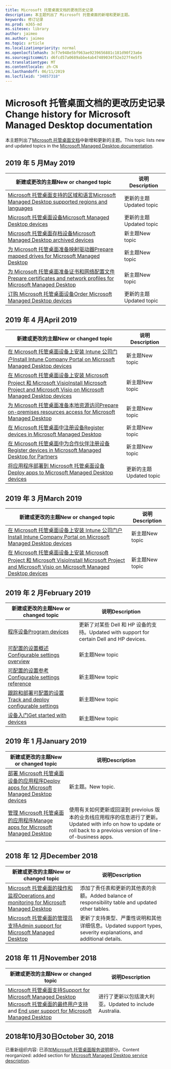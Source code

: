 ```yaml
---
title: Microsoft 托管桌面文档的更改历史记录
description: 本主题列出了 Microsoft 托管桌面的新增和更新主题。
keywords: 修订记录
ms.prod: m365-md
ms.sitesec: library
author: jaimeo
ms.author: jaimeo
ms.topic: article
ms.localizationpriority: normal
ms.openlocfilehash: 3cf7e948e5bf963ae9239656881c181d90f23a6e
ms.sourcegitcommit: d6fcd57a0689abbe4ab47489034f52e327f4e5f5
ms.translationtype: MT
ms.contentlocale: zh-CN
ms.lasthandoff: 06/11/2019
ms.locfileid: "34857318"
---
```

# <a name="change-history-for-microsoft-managed-desktop-documentation"></a><span data-ttu-id="fd0fb-104">Microsoft 托管桌面文档的更改历史记录</span><span class="sxs-lookup"><span data-stu-id="fd0fb-104">Change history for Microsoft Managed Desktop documentation</span></span>

<span data-ttu-id="fd0fb-105">本主题列出了[Microsoft 托管桌面文档](index.yml)中新增和更新的主题。</span><span class="sxs-lookup"><span data-stu-id="fd0fb-105">This topic lists new and updated topics in the [Microsoft Managed Desktop documentation](index.yml).</span></span>


## <a name="may-2019"></a><span data-ttu-id="fd0fb-106">2019 年 5 月</span><span class="sxs-lookup"><span data-stu-id="fd0fb-106">May 2019</span></span>
<span data-ttu-id="fd0fb-107">新建或更改的主题</span><span class="sxs-lookup"><span data-stu-id="fd0fb-107">New or changed topic</span></span> | <span data-ttu-id="fd0fb-108">说明</span><span class="sxs-lookup"><span data-stu-id="fd0fb-108">Description</span></span>
--- | ---
[<span data-ttu-id="fd0fb-109">Microsoft 托管桌面支持的区域和语言</span><span class="sxs-lookup"><span data-stu-id="fd0fb-109">Microsoft Managed Desktop supported regions and languages</span></span>](service-description/regions-languages.md) | <span data-ttu-id="fd0fb-110">更新的主题</span><span class="sxs-lookup"><span data-stu-id="fd0fb-110">Updated topic</span></span>
[<span data-ttu-id="fd0fb-111">Microsoft 托管桌面设备</span><span class="sxs-lookup"><span data-stu-id="fd0fb-111">Microsoft Managed Desktop devices</span></span>](service-description/device-list.md) | <span data-ttu-id="fd0fb-112">更新的主题</span><span class="sxs-lookup"><span data-stu-id="fd0fb-112">Updated topic</span></span>
[<span data-ttu-id="fd0fb-113">Microsoft 托管桌面存档设备</span><span class="sxs-lookup"><span data-stu-id="fd0fb-113">Microsoft Managed Desktop archived devices</span></span>](service-description/archived-device-list.md) | <span data-ttu-id="fd0fb-114">新主题</span><span class="sxs-lookup"><span data-stu-id="fd0fb-114">New topic</span></span>
[<span data-ttu-id="fd0fb-115">为 Microsoft 托管桌面准备映射驱动器</span><span class="sxs-lookup"><span data-stu-id="fd0fb-115">Prepare mapped drives for Microsoft Managed Desktop</span></span>](get-ready/mapped-drives.md) | <span data-ttu-id="fd0fb-116">新主题</span><span class="sxs-lookup"><span data-stu-id="fd0fb-116">New topic</span></span>
[<span data-ttu-id="fd0fb-117">为 Microsoft 托管桌面准备证书和网络配置文件</span><span class="sxs-lookup"><span data-stu-id="fd0fb-117">Prepare certificates and network profiles for Microsoft Managed Desktop</span></span>](get-ready/certs-wifi-lan.md) | <span data-ttu-id="fd0fb-118">新主题</span><span class="sxs-lookup"><span data-stu-id="fd0fb-118">New topic</span></span>
[<span data-ttu-id="fd0fb-119">订购 Microsoft 托管桌面设备</span><span class="sxs-lookup"><span data-stu-id="fd0fb-119">Order Microsoft Managed Desktop devices</span></span>](get-started/devices.md) | <span data-ttu-id="fd0fb-120">更新的主题</span><span class="sxs-lookup"><span data-stu-id="fd0fb-120">Updated topic</span></span>


## <a name="april-2019"></a><span data-ttu-id="fd0fb-121">2019 年 4 月</span><span class="sxs-lookup"><span data-stu-id="fd0fb-121">April 2019</span></span>
<span data-ttu-id="fd0fb-122">新建或更改的主题</span><span class="sxs-lookup"><span data-stu-id="fd0fb-122">New or changed topic</span></span> | <span data-ttu-id="fd0fb-123">说明</span><span class="sxs-lookup"><span data-stu-id="fd0fb-123">Description</span></span>
--- | ---
[<span data-ttu-id="fd0fb-124">在 Microsoft 托管桌面设备上安装 Intune 公司门户</span><span class="sxs-lookup"><span data-stu-id="fd0fb-124">Install Intune Company Portal on Microsoft Managed Desktop devices</span></span>](get-started/company-portal.md) | <span data-ttu-id="fd0fb-125">新主题</span><span class="sxs-lookup"><span data-stu-id="fd0fb-125">New topic</span></span>
[<span data-ttu-id="fd0fb-126">在 Microsoft 托管桌面设备上安装 Microsoft Project 和 Microsoft Visio</span><span class="sxs-lookup"><span data-stu-id="fd0fb-126">Install Microsoft Project and Microsoft Visio on Microsoft Managed Desktop devices</span></span>](get-started/project-visio.md) | <span data-ttu-id="fd0fb-127">新主题</span><span class="sxs-lookup"><span data-stu-id="fd0fb-127">New topic</span></span> 
[<span data-ttu-id="fd0fb-128">为 Microsoft 托管桌面准备本地资源访问</span><span class="sxs-lookup"><span data-stu-id="fd0fb-128">Prepare on-premises resources access for Microsoft Managed Desktop</span></span>](get-ready/authentication.md) | <span data-ttu-id="fd0fb-129">新主题</span><span class="sxs-lookup"><span data-stu-id="fd0fb-129">New topic</span></span>
[<span data-ttu-id="fd0fb-130">在 Microsoft 托管桌面中注册设备</span><span class="sxs-lookup"><span data-stu-id="fd0fb-130">Register devices in Microsoft Managed Desktop</span></span>](get-started/register-devices-self.md) | <span data-ttu-id="fd0fb-131">新主题</span><span class="sxs-lookup"><span data-stu-id="fd0fb-131">New topic</span></span>
[<span data-ttu-id="fd0fb-132">在 Microsoft 托管桌面中为合作伙伴注册设备</span><span class="sxs-lookup"><span data-stu-id="fd0fb-132">Register devices in Microsoft Managed Desktop for Partners</span></span>](get-started/register-devices-partner.md) | <span data-ttu-id="fd0fb-133">新主题</span><span class="sxs-lookup"><span data-stu-id="fd0fb-133">New topic</span></span>
[<span data-ttu-id="fd0fb-134">将应用程序部署到 Microsoft 托管桌面设备</span><span class="sxs-lookup"><span data-stu-id="fd0fb-134">Deploy apps to Microsoft Managed Desktop devices</span></span>](get-started/deploy-apps.md) | <span data-ttu-id="fd0fb-135">更新的主题</span><span class="sxs-lookup"><span data-stu-id="fd0fb-135">Updated topic</span></span>

## <a name="march-2019"></a><span data-ttu-id="fd0fb-136">2019 年 3 月</span><span class="sxs-lookup"><span data-stu-id="fd0fb-136">March 2019</span></span>
<span data-ttu-id="fd0fb-137">新建或更改的主题</span><span class="sxs-lookup"><span data-stu-id="fd0fb-137">New or changed topic</span></span> | <span data-ttu-id="fd0fb-138">说明</span><span class="sxs-lookup"><span data-stu-id="fd0fb-138">Description</span></span>
--- | ---
[<span data-ttu-id="fd0fb-139">在 Microsoft 托管桌面设备上安装 Intune 公司门户</span><span class="sxs-lookup"><span data-stu-id="fd0fb-139">Install Intune Company Portal on Microsoft Managed Desktop devices</span></span>](get-started/company-portal.md) | <span data-ttu-id="fd0fb-140">新主题</span><span class="sxs-lookup"><span data-stu-id="fd0fb-140">New topic</span></span>
[<span data-ttu-id="fd0fb-141">在 Microsoft 托管桌面设备上安装 Microsoft Project 和 Microsoft Visio</span><span class="sxs-lookup"><span data-stu-id="fd0fb-141">Install Microsoft Project and Microsoft Visio on Microsoft Managed Desktop devices</span></span>](get-started/project-visio.md) | <span data-ttu-id="fd0fb-142">新主题</span><span class="sxs-lookup"><span data-stu-id="fd0fb-142">New topic</span></span>

## <a name="february-2019"></a><span data-ttu-id="fd0fb-143">2019 年 2 月</span><span class="sxs-lookup"><span data-stu-id="fd0fb-143">February 2019</span></span>
<span data-ttu-id="fd0fb-144">新建或更改的主题</span><span class="sxs-lookup"><span data-stu-id="fd0fb-144">New or changed topic</span></span> | <span data-ttu-id="fd0fb-145">说明</span><span class="sxs-lookup"><span data-stu-id="fd0fb-145">Description</span></span>
--- | ---
[<span data-ttu-id="fd0fb-146">程序设备</span><span class="sxs-lookup"><span data-stu-id="fd0fb-146">Program devices</span></span>](service-description/device-list.md) | <span data-ttu-id="fd0fb-147">更新了对某些 Dell 和 HP 设备的支持。</span><span class="sxs-lookup"><span data-stu-id="fd0fb-147">Updated with support for certain Dell and HP devices.</span></span>
[<span data-ttu-id="fd0fb-148">可配置的设置概述</span><span class="sxs-lookup"><span data-stu-id="fd0fb-148">Configurable settings overview</span></span>](working-with-managed-desktop/config-setting-overview.md) | <span data-ttu-id="fd0fb-149">新主题</span><span class="sxs-lookup"><span data-stu-id="fd0fb-149">New topic</span></span>
[<span data-ttu-id="fd0fb-150">可配置的设置参考</span><span class="sxs-lookup"><span data-stu-id="fd0fb-150">Configurable settings reference</span></span>](working-with-managed-desktop/config-setting-ref.md) | <span data-ttu-id="fd0fb-151">新主题</span><span class="sxs-lookup"><span data-stu-id="fd0fb-151">New topic</span></span>
[<span data-ttu-id="fd0fb-152">跟踪和部署可配置的设置</span><span class="sxs-lookup"><span data-stu-id="fd0fb-152">Track and deploy configurable settings</span></span>](working-with-managed-desktop/config-setting-deploy.md) | <span data-ttu-id="fd0fb-153">新主题</span><span class="sxs-lookup"><span data-stu-id="fd0fb-153">New topic</span></span>
[<span data-ttu-id="fd0fb-154">设备入门</span><span class="sxs-lookup"><span data-stu-id="fd0fb-154">Get started with devices</span></span>](get-started/get-started-devices.md) | <span data-ttu-id="fd0fb-155">新主题</span><span class="sxs-lookup"><span data-stu-id="fd0fb-155">New topic</span></span>

## <a name="january-2019"></a><span data-ttu-id="fd0fb-156">2019 年 1 月</span><span class="sxs-lookup"><span data-stu-id="fd0fb-156">January 2019</span></span>
<span data-ttu-id="fd0fb-157">新建或更改的主题</span><span class="sxs-lookup"><span data-stu-id="fd0fb-157">New or changed topic</span></span> | <span data-ttu-id="fd0fb-158">说明</span><span class="sxs-lookup"><span data-stu-id="fd0fb-158">Description</span></span>
--- | ---
[<span data-ttu-id="fd0fb-159">部署 Microsoft 托管桌面设备的应用程序</span><span class="sxs-lookup"><span data-stu-id="fd0fb-159">Deploy apps for Microsoft Managed Desktop devices</span></span>](get-started/deploy-apps.md) | <span data-ttu-id="fd0fb-160">新主题。</span><span class="sxs-lookup"><span data-stu-id="fd0fb-160">New topic.</span></span>
[<span data-ttu-id="fd0fb-161">管理 Microsoft 托管桌面的应用程序</span><span class="sxs-lookup"><span data-stu-id="fd0fb-161">Manage apps for Microsoft Managed Desktop</span></span>](working-with-managed-desktop/manage-apps.md) | <span data-ttu-id="fd0fb-162">使用有关如何更新或回滚到 previoius 版本的业务线应用程序的信息进行了更新。</span><span class="sxs-lookup"><span data-stu-id="fd0fb-162">Updated with info on how to update or roll back to a previoius version of line-of-business apps.</span></span> 

## <a name="december-2018"></a><span data-ttu-id="fd0fb-163">2018 年 12 月</span><span class="sxs-lookup"><span data-stu-id="fd0fb-163">December 2018</span></span>
<span data-ttu-id="fd0fb-164">新建或更改的主题</span><span class="sxs-lookup"><span data-stu-id="fd0fb-164">New or changed topic</span></span> | <span data-ttu-id="fd0fb-165">说明</span><span class="sxs-lookup"><span data-stu-id="fd0fb-165">Description</span></span>
--- | ---
[<span data-ttu-id="fd0fb-166">Microsoft 托管桌面的操作和监视</span><span class="sxs-lookup"><span data-stu-id="fd0fb-166">Operations and monitoring for Microsoft Managed Desktop</span></span>](service-description/operations-and-monitoring.md) | <span data-ttu-id="fd0fb-167">添加了责任表和更新的其他表的余额。</span><span class="sxs-lookup"><span data-stu-id="fd0fb-167">Added balance of responsibility table and updated other tables.</span></span>
[<span data-ttu-id="fd0fb-168">Microsoft 托管桌面的管理员支持</span><span class="sxs-lookup"><span data-stu-id="fd0fb-168">Admin support for Microsoft Managed Desktop</span></span>](working-with-managed-desktop/admin-support.md) | <span data-ttu-id="fd0fb-169">更新了支持类型、严重性说明和其他详细信息。</span><span class="sxs-lookup"><span data-stu-id="fd0fb-169">Updated support types, severity explanations, and additional details.</span></span>

## <a name="november-2018"></a><span data-ttu-id="fd0fb-170">2018 年 11 月</span><span class="sxs-lookup"><span data-stu-id="fd0fb-170">November 2018</span></span>

<span data-ttu-id="fd0fb-171">新建或更改的主题</span><span class="sxs-lookup"><span data-stu-id="fd0fb-171">New or changed topic</span></span> | <span data-ttu-id="fd0fb-172">说明</span><span class="sxs-lookup"><span data-stu-id="fd0fb-172">Description</span></span>
--- | ---
[<span data-ttu-id="fd0fb-173">Microsoft 托管桌面支持</span><span class="sxs-lookup"><span data-stu-id="fd0fb-173">Support for Microsoft Managed Desktop</span></span>](service-description/support.md)<br /><span data-ttu-id="fd0fb-174">[Microsoft 托管桌面的最终用户支持](working-with-managed-desktop/end-user-support.md)</span><span class="sxs-lookup"><span data-stu-id="fd0fb-174">and [End user support for Microsoft Managed Desktop](working-with-managed-desktop/end-user-support.md)</span></span> | <span data-ttu-id="fd0fb-175">进行了更新以包括澳大利亚。</span><span class="sxs-lookup"><span data-stu-id="fd0fb-175">Updated to include Australia.</span></span>

## <a name="october-30-2018"></a><span data-ttu-id="fd0fb-176">2018年10月30日</span><span class="sxs-lookup"><span data-stu-id="fd0fb-176">October 30, 2018</span></span>
<span data-ttu-id="fd0fb-177">已重新组织内容: 已添加[Microsoft 托管桌面服务说明](service-description/index.md)部分。</span><span class="sxs-lookup"><span data-stu-id="fd0fb-177">Content reorganized: added section for [Microsoft Managed Desktop service description](service-description/index.md).</span></span> 

